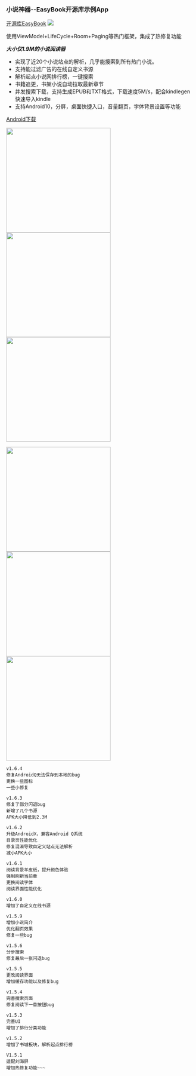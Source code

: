### 小说神器--EasyBook开源库示例App

[开源库EasyBook](https://github.com/Zzzia/EasyBook)
[![](https://jitpack.io/v/Zzzia/EasyBook.svg)](https://jitpack.io/#Zzzia/EasyBook)


使用ViewModel+LifeCycle+Room+Paging等热门框架，集成了热修复功能

***大小仅1.9M的小说阅读器***

* 实现了近20个小说站点的解析，几乎能搜索到所有热门小说。
* 支持能过滤广告的在线自定义书源
* 解析起点小说网排行榜，一键搜索
* 书籍追更，书架小说自动拉取最新章节
* 并发搜索下载，支持生成EPUB和TXT格式，下载速度5M/s，配合kindlegen快速导入kindle
* 支持Android10，分屏，桌面快捷入口，音量翻页，字体背景设置等功能

[Android下载](http://qiniu.zzzia.net/book_latest.apk)

<img src="https://github.com/Zzzia/Book/blob/master/screenshot/1.png" width="280"><img src="https://github.com/Zzzia/Book/blob/master/screenshot/2.png" width="280"><img src="https://github.com/Zzzia/Book/blob/master/screenshot/3.png" width="280">

<img src="https://github.com/Zzzia/Book/blob/master/screenshot/4.png" width="280"><img src="https://github.com/Zzzia/Book/blob/master/screenshot/5.png" width="280"><img src="https://github.com/Zzzia/Book/blob/master/screenshot/6.png" width="280">




~~~
v1.6.4
修复AndroidQ无法保存到本地的bug
更换一些图标
一些小修复

v1.6.3
修复了部分闪退bug
新增了几个书源
APK大小降低到2.3M

v1.6.2
升级AndroidX，兼容Android Q系统
目录页性能优化
修复混淆导致自定义站点无法解析
减小APK大小

v1.6.1
阅读背景羊皮纸，提升颜色体验
强制刷新当前章
更换阅读字体
阅读界面性能优化

v1.6.0
增加了自定义在线书源

v1.5.9
增加小说简介
优化翻页效果
修复一些bug

v1.5.6
分步搜索
修复最后一张闪退bug

v1.5.5
更改阅读界面
增加缓存功能以及修复bug

v1.5.4
完善搜索页面
修复阅读下一章按钮bug

v1.5.3
完善UI
增加了排行分类功能

v1.5.2
增加了书城板块，解析起点排行榜

V1.5.1
适配刘海屏
增加热修复功能~~~
~~~